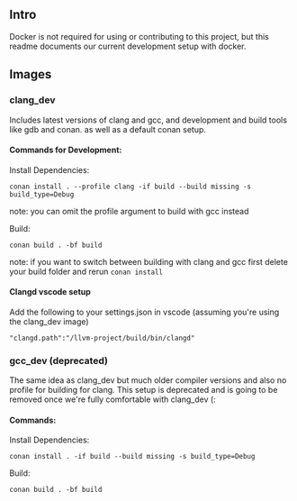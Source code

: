 
## Intro

Docker is not required for using or contributing to this project, but this readme documents our current development setup with docker.

## Images

### clang_dev

Includes latest versions of clang and gcc, and development and build tools like gdb and conan. as well as a default conan setup.

#### Commands for Development:

Install Dependencies:
```
conan install . --profile clang -if build --build missing -s build_type=Debug
```
note: you can omit the profile argument to build with gcc instead

Build:
```
conan build . -bf build
```
note: if you want to switch between building with clang and gcc first delete your build folder and rerun `conan install`

#### Clangd vscode setup

Add the following to your settings.json in vscode (assuming you're using the clang_dev image)

```
"clangd.path":"/llvm-project/build/bin/clangd"
```

### gcc_dev (deprecated)

The same idea as clang_dev but much older compiler versions and also no profile for building for clang. This setup is deprecated and is going to be removed once we're fully comfortable with clang_dev (:

#### Commands:

Install Dependencies:
```
conan install . -if build --build missing -s build_type=Debug
```

Build:
```
conan build . -bf build
```
